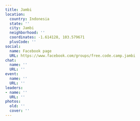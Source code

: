 ```yaml
---
title: Jambi
location:
  country: Indonesia
  state: ''
  city: Jambi
  neighborhood: ''
  coordinates: -1.614128, 103.579671
  plusCode: ''
social:
  name: Facebook page
  URL: https://www.facebook.com/groups/free.code.camp.jambi
chat:
  name: ''
  URL: ''
event:
  name: ''
  URL: ''
leaders:
- name: ''
  URL: ''
photos:
  old: ''
  cover: ''
---
```

